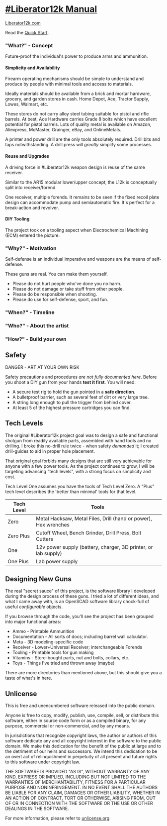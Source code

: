 # [\#Liberator12k Manual](index.html)

[Liberator12k.com](https://Liberator12k.com)

Read the [Quick Start](QuickStart.html).

### "What?" - Concept
Future-proof the individual's power to produce arms and ammunition.

#### Simplicity and Availability
Firearm operating mechanisms should be simple to understand and produce by
people with minimal tools and access to materials.

Ideally materials should be available from a brick and mortar hardware, grocery, and garden stores in cash. Home Depot, Ace, Tractor Supply, Lowes, Walmart, etc.

These stores do not carry alloy steel tubing suitable for pistol and rifle barrels. At best, Ace Hardware carries Grade 8 bolts which have excellent potential for
pistol barrels. Lots of quality metal is available on Amazon, Aliexpress, McMaster, Grainger, eBay, and OnlineMetals.

A printer and power drill are the only tools absolutely required. Drill bits and taps notwithstanding. A drill press will *greatly* simplify some processes.

#### Reuse and Upgrades
A driving force in \#Liberator12k weapon design is reuse of the same receiver.

Similar to the AR15 modular lower/upper concept, the L12k is conceptually split into receiver/forend.

One receiver, multiple forends. It remains to be seen if the fixed recoil plate design can accommodate pump and semiautomatic fire. It's perfect for a break-action and revolver.

#### DIY Tooling
The project took on a tooling aspect when Electrochemical Machining (ECM) entered the picture.

### "Why?" - Motivation
Self-defense is an individual imperative and weapons are the means of self-defense.

These guns are real. You can make them yourself.

* Please do not hurt people who've done you no harm.
* Please do not damage or take stuff from other people.
* Please do be responsible when shooting.
* Please do use for self-defense, sport, and fun.

### "When?" - Timeline

### "Who?" - About the artist

### "How?" - Build your own

## Safety
DANGER - ART AT YOUR OWN RISK

Safety precautions and procedures *are not fully documented here*. Before you shoot a DIY gun from your hands **test it first**. You will need:

* A secure test rig to hold the gun pointed in a **safe direction**.
* A bulletproof barrier, such as several feet of dirt or very large tree.
* A string long enough to pull the trigger from behind cover.
* At least 5 of the highest pressure cartridges you can find.

## Tech Levels
The original \#Liberator12k project goal was to design a safe and
functional shotgun from readily available parts, assembled with hand tools
and no drilling. I broke this no-drill rule twice - when safety *demanded* it;
I created drill-guides to aid in proper hole placement.

That original goal forbids many designs that are still very achievable for
anyone with a few power tools. As the project continues to grow, I will be
targeting advancing "tech levels", with a strong focus on simplicity and cost.

Tech Level One assumes you have the tools of Tech Level Zero.
A "Plus" tech level describes the 'better than minimal' tools for that level.

| Tech Level | Tools                                                           |
|------------|-----------------------------------------------------------------|
| Zero       | Metal Hacksaw, Metal Files,  Drill (hand or power), Hex wrenches|
| Zero Plus  | Cutoff Wheel, Bench Grinder, Drill Press, Bolt Cutters          |
| One        | 12v power supply (battery, charger, 3D printer, or lab supply)  |
| One Plus   | Lab power supply                                                |


## Designing New Guns
The real "secret sauce" of this project, is the software library I developed
during the design process of these guns. I tried a lot of different ideas,
and what I came away with, is an OpenSCAD software library chock-full of
useful *configurable* objects.

If you browse through the code, you'll see the project has been grouped into
major functional areas:

  * Ammo - Printable Ammunition
  * Documentation - All sorts of docs; including barrel wall calculator.
  * Meta - 3D modeling-specific code
  * Receiver - Lower+Universal Receiver; interchangeable Forends
  * Tooling - Printable tools for gun making
  * Vitamins - Store-bought parts, nut and bolts, collars, etc.
  * Toys - Things I've tried and thrown away (maybe)

There are more directories than mentioned above, but this should give you a taste of what's in here.

## Unlicense
This is free and unencumbered software released into the public domain.

Anyone is free to copy, modify, publish, use, compile, sell, or
distribute this software, either in source code form or as a compiled
binary, for any purpose, commercial or non-commercial, and by any
means.

In jurisdictions that recognize copyright laws, the author or authors
of this software dedicate any and all copyright interest in the
software to the public domain. We make this dedication for the benefit
of the public at large and to the detriment of our heirs and
successors. We intend this dedication to be an overt act of
relinquishment in perpetuity of all present and future rights to this
software under copyright law.

THE SOFTWARE IS PROVIDED "AS IS", WITHOUT WARRANTY OF ANY KIND,
EXPRESS OR IMPLIED, INCLUDING BUT NOT LIMITED TO THE WARRANTIES OF
MERCHANTABILITY, FITNESS FOR A PARTICULAR PURPOSE AND NONINFRINGEMENT.
IN NO EVENT SHALL THE AUTHORS BE LIABLE FOR ANY CLAIM, DAMAGES OR
OTHER LIABILITY, WHETHER IN AN ACTION OF CONTRACT, TORT OR OTHERWISE,
ARISING FROM, OUT OF OR IN CONNECTION WITH THE SOFTWARE OR THE USE OR
OTHER DEALINGS IN THE SOFTWARE.

For more information, please refer to [unlicense.org](http://unlicense.org/)
